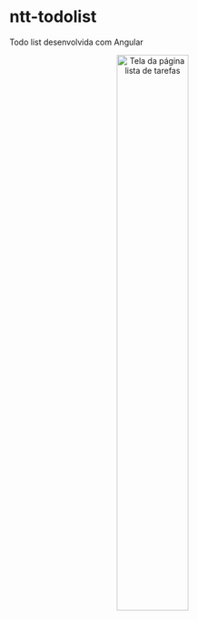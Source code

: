 # ntt-todolist
Todo list desenvolvida com Angular

<p align="center">
<img width="50%" src="https://github.com/giseletoledo/ntt-todolist/blob/main/ntttodolist_agularapp.png" alt="Tela da página lista de tarefas">
</p>
